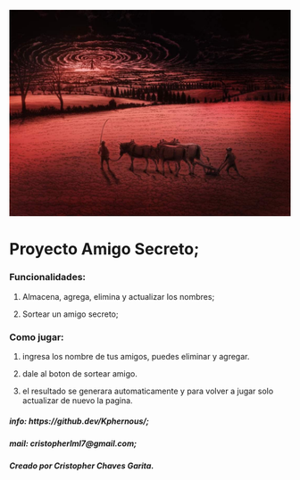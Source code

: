![GitHub Logo](https://github.com/Kphernous/Amigo-Secreto/blob/main/assets/readmepic.jpg)
<h1> Proyecto Amigo Secreto;
</h1>

<h3>Funcionalidades:</h3>

1. Almacena, agrega, elimina y actualizar los nombres;

2. Sortear un amigo secreto;

<h3>Como jugar:</h3>

1. ingresa los nombre de tus amigos, puedes eliminar y agregar.

2. dale al boton de sortear amigo.

3. el resultado se generara automaticamente y para volver a jugar solo actualizar de nuevo la pagina.

<h5>info: https://github.dev/Kphernous/;<h5>

<h5>mail: cristopherlml7@gmail.com;<h5>

<h5>Creado por Cristopher Chaves Garita.</h5>